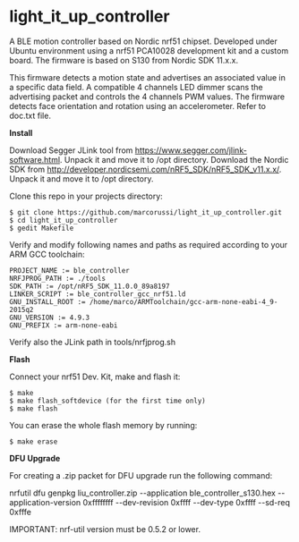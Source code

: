 # light_it_up_controller
A BLE motion controller based on Nordic nrf51 chipset. Developed under Ubuntu environment using a nrf51 PCA10028 development kit and a custom board. The firmware is based on S130 from Nordic SDK 11.x.x.

This firmware detects a motion state and advertises an associated value in a specific data field. A compatible 4 channels LED dimmer scans the advertising packet and controls the 4 channels PWM values. The firmware detects face orientation and rotation using an accelerometer.
Refer to doc.txt file. 


**Install**

Download Segger JLink tool from https://www.segger.com/jlink-software.html. Unpack it and move it to /opt directory.
Download the Nordic SDK from http://developer.nordicsemi.com/nRF5_SDK/nRF5_SDK_v11.x.x/. Unpack it and move it to /opt directory.

Clone this repo in your projects directory:

    $ git clone https://github.com/marcorussi/light_it_up_controller.git
    $ cd light_it_up_controller
    $ gedit Makefile

Verify and modify following names and paths as required according to your ARM GCC toolchain:

```
PROJECT_NAME := ble_controller
NRFJPROG_PATH := ./tools
SDK_PATH := /opt/nRF5_SDK_11.0.0_89a8197
LINKER_SCRIPT := ble_controller_gcc_nrf51.ld
GNU_INSTALL_ROOT := /home/marco/ARMToolchain/gcc-arm-none-eabi-4_9-2015q2
GNU_VERSION := 4.9.3
GNU_PREFIX := arm-none-eabi
```
Verify also the JLink path in tools/nrfjprog.sh


**Flash**

Connect your nrf51 Dev. Kit, make and flash it:
 
    $ make
    $ make flash_softdevice (for the first time only)
    $ make flash

You can erase the whole flash memory by running:

    $ make erase


**DFU Upgrade**

For creating a .zip packet for DFU upgrade run the following command:

nrfutil dfu genpkg liu_controller.zip --application ble_controller_s130.hex --application-version 0xffffffff --dev-revision 0xffff --dev-type 0xffff --sd-req 0xfffe

IMPORTANT: nrf-util version must be 0.5.2 or lower.



